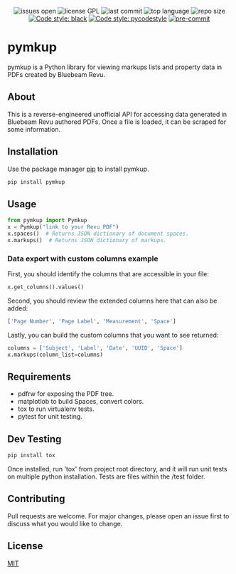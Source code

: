 <p align="center">
  <img src="https://img.shields.io/github/issues/psolin/pymkup" alt="issues open"/>
  <img src="https://img.shields.io/github/license/psolin/pymkup" alt="license GPL"/></a>
  <img src="https://img.shields.io/github/last-commit/psolin/pymkup" alt="last commit"/>
  <img src="https://img.shields.io/github/languages/top/psolin/pymkup" alt="top language"/>
  <img src="https://img.shields.io/github/repo-size/psolin/pymkup" alt="repo size"/>
  <a href="https://github.com/psf/black"><img src="https://img.shields.io/badge/code%20style-black-000000.svg" alt="Code style: black"/></a>
  <a href="https://github.com/prettier/prettier"><img src="https://img.shields.io/badge/code_style-pycodestyle-ff69b4.svg?style=flat-square" alt="Code style: pycodestyle"/></a>
  <a href="https://github.com/pre-commit/pre-commit"><img src="https://img.shields.io/badge/pre--commit-enabled-brightgreen?logo=pre-commit&logoColor=white" alt="pre-commit"/></a>
 </p>

# pymkup

pymkup is a Python library for viewing markups lists and property data in PDFs created by Bluebeam Revu.

## About

This is a reverse-engineered unofficial API for accessing data generated in Bluebeam Revu authored PDFs. Once a file is loaded, it can be scraped for some information.

## Installation

Use the package manager [pip](https://pip.pypa.io/en/stable/) to install pymkup.

```bash
pip install pymkup
```

## Usage

```python
from pymkup import Pymkup
x = Pymkup("link to your Revu PDF")
x.spaces()  # Returns JSON dictionary of document spaces.
x.markups()  # Returns JSON dictionary of markups.
```

### Data export with custom columns example

First, you should identify the columns that are accessible in your file:
```python
x.get_columns().values()
```

Second, you should review the extended columns here that can also be added:
```python
['Page Number', 'Page Label', 'Measurement', 'Space']
```

Lastly, you can build the custom columns that you want to see returned:
```python
columns = ['Subject', 'Label', 'Date', 'UUID', 'Space']
x.markups(column_list=columns)
```

## Requirements
- pdfrw for exposing the PDF tree.
- matplotlob to build Spaces, convert colors.
- tox to run virtualenv tests.
- pytest for unit testing.

## Dev Testing

```bash
pip install tox
```
Once installed, run 'tox' from project root directory, and it will run unit tests on multiple python installation. Tests are files within the /test folder.

## Contributing
Pull requests are welcome. For major changes, please open an issue first to discuss what you would like to change.

## License
[MIT](https://choosealicense.com/licenses/mit/)
